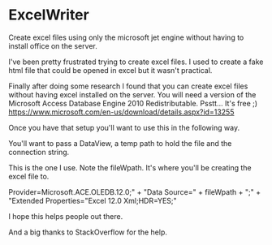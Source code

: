 # ExcelWriter
Create excel files using only the microsoft jet engine without having to install office on the server.

I've been pretty frustrated trying to create excel files. 
I used to create a fake html file that could be opened in excel but it wasn't practical.

Finally after doing some research I found that you can create excel files without having excel installed on the server.
You will need a version of the Microsoft Access Database Engine 2010 Redistributable. Psstt... It's free ;)
https://www.microsoft.com/en-us/download/details.aspx?id=13255

Once you have that setup you'll want to use this in the following way.

You'll want to pass a DataView, a temp path to hold the file and the connection string.

This is the one I use. Note the fileWpath. It's where you'll be creating the excel file to.

Provider=Microsoft.ACE.OLEDB.12.0;" + "Data Source=" + fileWpath + ";" + "Extended Properties=\"Excel 12.0 Xml;HDR=YES;\"

I hope this helps people out there.

And a big thanks to StackOverflow for the help.
